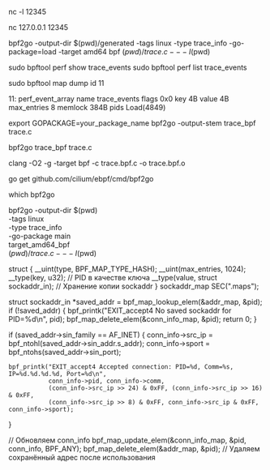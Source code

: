 nc -l 12345

nc 127.0.0.1 12345



bpf2go -output-dir $(pwd)/generated -tags linux -type trace_info -go-package=load -target amd64 bpf $(pwd)/trace.c -- -I$(pwd)


sudo bpftool perf show  trace_events
sudo bpftool perf list  trace_events

sudo bpftool map dump id 11




11: perf_event_array  name trace_events  flags 0x0
        key 4B  value 4B  max_entries 8  memlock 384B
        pids Load(4849)


export GOPACKAGE=your_package_name
bpf2go -output-stem trace_bpf trace.c

bpf2go trace_bpf trace.c



clang -O2 -g -target bpf -c trace.bpf.c -o trace.bpf.o

go get github.com/cilium/ebpf/cmd/bpf2go

which bpf2go


bpf2go -output-dir $(pwd) \
  -tags linux \
  -type trace_info \
  -go-package main \
  target_amd64_bpf \
  $(pwd)/trace.c -- -I$(pwd)


struct {
    __uint(type, BPF_MAP_TYPE_HASH);
    __uint(max_entries, 1024);
    __type(key, u32);  // PID в качестве ключа
    __type(value, struct sockaddr_in); // Хранение копии sockaddr
} sockaddr_map SEC(".maps");


struct sockaddr_in *saved_addr = bpf_map_lookup_elem(&addr_map, &pid);
if (!saved_addr) {
    bpf_printk("EXIT_accept4 No saved sockaddr for PID=%d\n", pid);
    bpf_map_delete_elem(&conn_info_map, &pid);
    return 0;
}

if (saved_addr->sin_family == AF_INET) {
    conn_info->src_ip = bpf_ntohl(saved_addr->sin_addr.s_addr);
    conn_info->sport = bpf_ntohs(saved_addr->sin_port);

    bpf_printk("EXIT_accept4 Accepted connection: PID=%d, Comm=%s, IP=%d.%d.%d.%d, Port=%d\n",
               conn_info->pid, conn_info->comm,
               (conn_info->src_ip >> 24) & 0xFF, (conn_info->src_ip >> 16) & 0xFF,
               (conn_info->src_ip >> 8) & 0xFF, conn_info->src_ip & 0xFF, conn_info->sport);
}

// Обновляем conn_info
bpf_map_update_elem(&conn_info_map, &pid, conn_info, BPF_ANY);
bpf_map_delete_elem(&addr_map, &pid); // Удаляем сохранённый адрес после использования
